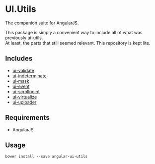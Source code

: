 # UI.Utils

The companion suite for AngularJS.

This package is simply a convenient way to include all of what was previously ui-utils.  
At least, the parts that still seemed relevant. This repository is kept lite.

## Includes

* [ui-validate](https://github.com/angular-ui/ui-validate)
* [ui-indeterminate](https://github.com/angular-ui/ui-indeterminate)
* [ui-mask](https://github.com/angular-ui/ui-mask)
* [ui-event](https://github.com/angular-ui/ui-event)
* [ui-scrollpoint](https://github.com/angular-ui/ui-scrollpoint)
* [ui-virtualize](https://github.com/angular-ui/ui-virtualize)
* [ui-uploader](https://github.com/angular-ui/ui-uploader)

## Requirements

* AngularJS

## Usage

`bower install --save angular-ui-utils`
